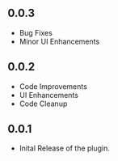 ## 0.0.3

* Bug Fixes
* Minor UI Enhancements

## 0.0.2

* Code Improvements
* UI Enhancements
* Code Cleanup

## 0.0.1

* Inital Release of the plugin.

